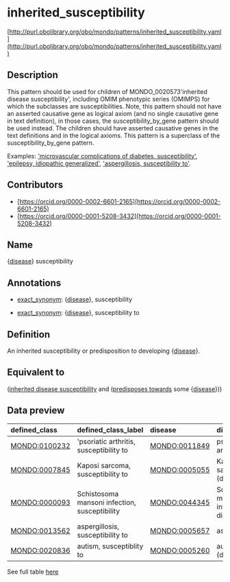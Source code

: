 # inherited_susceptibility 

[http://purl.obolibrary.org/obo/mondo/patterns/inherited_susceptibility.yaml](http://purl.obolibrary.org/obo/mondo/patterns/inherited_susceptibility.yaml)
## Description 

This pattern should be used for children of MONDO_0020573'inherited disease susceptibility', including OMIM phenotypic series (OMIMPS) for which the subclasses are susceptibilities. Note, this pattern should not have an asserted causative gene as logical axiom (and no single causative gene in text definition), in those cases, the susceptibility_by_gene pattern should be used instead. The children should have asserted causative genes in the text definitions and in the logical axioms. This pattern is a superclass of the susceptibility_by_gene pattern.

Examples: ['microvascular complications of diabetes, susceptibility'](http://purl.obolibrary.org/obo/MONDO_0000065), ['epilepsy, idiopathic generalized'](http://purl.obolibrary.org/obo/MONDO_0005579), ['aspergillosis, susceptibility to'](http://purl.obolibrary.org/obo/MONDO_0013562).
## Contributors 
* [https://orcid.org/0000-0002-6601-2165](https://orcid.org/0000-0002-6601-2165) 
* [https://orcid.org/0000-0001-5208-3432](https://orcid.org/0000-0001-5208-3432) 
## Name 

{[disease](http://purl.obolibrary.org/obo/MONDO_0000001)} susceptibility

## Annotations 

* [exact_synonym](http://www.geneontology.org/formats/oboInOwl#hasExactSynonym): {[disease](http://purl.obolibrary.org/obo/MONDO_0000001)}, susceptibility

* [exact_synonym](http://www.geneontology.org/formats/oboInOwl#hasExactSynonym): {[disease](http://purl.obolibrary.org/obo/MONDO_0000001)}, susceptibility to

## Definition 

An inherited susceptibility or predisposition to developing {[disease](http://purl.obolibrary.org/obo/MONDO_0000001)}.

## Equivalent to 

([inherited disease susceptibility](http://purl.obolibrary.org/obo/MONDO_0020573) and ([predisposes towards](http://purl.obolibrary.org/obo/http_//purl.obolibrary.org/obo/mondo#predisposes_towards) some {[disease](http://purl.obolibrary.org/obo/MONDO_0000001)}))

## Data preview 
| defined_class                                | defined_class_label                           | disease                                      | disease_label                          |
|:---------------------------------------------|:----------------------------------------------|:---------------------------------------------|:---------------------------------------|
| [MONDO:0100232](http://purl.obolibrary.org/obo/MONDO_0100232) | 'psoriatic arthritis, susceptibility to       | [MONDO:0011849](http://purl.obolibrary.org/obo/MONDO_0011849) | psoriatic arthritis                    |
| [MONDO:0007845](http://purl.obolibrary.org/obo/MONDO_0007845) | Kaposi sarcoma, susceptibility to             | [MONDO:0005055](http://purl.obolibrary.org/obo/MONDO_0005055) | Kaposi's sarcoma (disease)             |
| [MONDO:0000093](http://purl.obolibrary.org/obo/MONDO_0000093) | Schistosoma mansoni infection, susceptibility | [MONDO:0044345](http://purl.obolibrary.org/obo/MONDO_0044345) | Schistosoma mansoni infectious disease |
| [MONDO:0013562](http://purl.obolibrary.org/obo/MONDO_0013562) | aspergillosis, susceptibility to              | [MONDO:0005657](http://purl.obolibrary.org/obo/MONDO_0005657) | aspergillosis                          |
| [MONDO:0020836](http://purl.obolibrary.org/obo/MONDO_0020836) | autism, susceptiblity to                      | [MONDO:0005260](http://purl.obolibrary.org/obo/MONDO_0005260) | autism (disease)                       |

See full table [here](https://github.com/monarch-initiative/mondo/blob/master/src/patterns/data/matches/inherited_susceptibility.tsv) 
